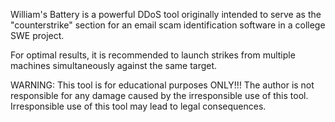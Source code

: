 William's Battery is a powerful DDoS tool originally intended to serve as the "counterstrike" section for an email scam identification software in a college SWE project.

For optimal results, it is recommended to launch strikes from multiple machines simultaneously against the same target.

WARNING:
This tool is for educational purposes ONLY!!!
The author is not responsible for any damage caused by the irresponsible use of this tool.
Irresponsible use of this tool may lead to legal consequences.

